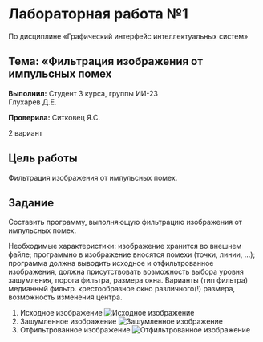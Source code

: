 # Лабораторная работа №1
 По дисциплине «Графический интерфейс интеллектуальных систем»

## Тема: «Фильтрация изображения от импульсных помех

**Выполнил:**
Студент 3 курса, группы ИИ-23  
Глухарев Д.Е.

**Проверила:**
Ситковец Я.С.

2 вариант

## Цель работы

Фильтрация изображения от импульсных помех.

## Задание

Составить программу, выполняющую фильтрацию изображения от импульсных помех.

Необходимые характеристики:
изображение хранится во внешнем файле;
программно в изображение вносятся помехи (точки, линии, ...);
программа должна выводить исходное и отфильтрованное изображения, должна присутствовать возможность выбора уровня зашумления, порога фильтра, размера окна.
Варианты (тип фильтра)
медианный фильтр. крестообразное окно различного(!) размера, возможность изменения центра.

1. Исходное изображение
![Исходное изображение](images/1.png)
2. Зашумленное изображение
![Зашумленное изображение](images/2.png)
3. Отфильтрованное изображение
![Отфильтрованное изображение](images/3.png)
